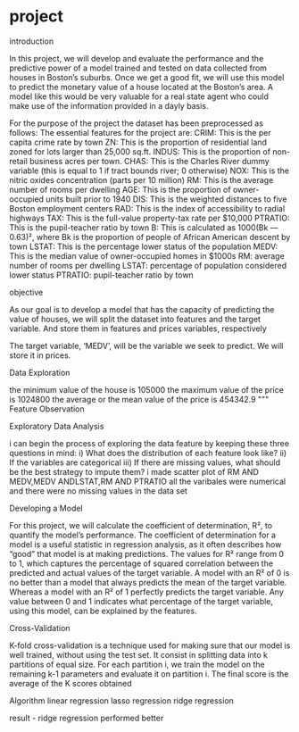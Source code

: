 # project
introduction

In this project, we will develop and evaluate the performance and the predictive power of a model trained and tested on data collected from houses in Boston’s suburbs.
Once we get a good fit, we will use this model to predict the monetary value of a house located at the Boston’s area.
A model like this would be very valuable for a real state agent who could make use of the information provided in a dayly basis.

For the purpose of the project the dataset has been preprocessed as follows:
The essential features for the project are: 
CRIM: This is the per capita crime rate by town
ZN: This is the proportion of residential land zoned for lots larger than 25,000 sq.ft.
INDUS: This is the proportion of non-retail business acres per town.
CHAS: This is the Charles River dummy variable (this is equal to 1 if tract bounds river; 0 otherwise)
NOX: This is the nitric oxides concentration (parts per 10 million)
RM: This is the average number of rooms per dwelling
AGE: This is the proportion of owner-occupied units built prior to 1940
DIS: This is the weighted distances to five Boston employment centers
RAD: This is the index of accessibility to radial highways
TAX: This is the full-value property-tax rate per $10,000
PTRATIO: This is the pupil-teacher ratio by town
B: This is calculated as 1000(Bk — 0.63)², where Bk is the proportion of people of African American descent by town
LSTAT: This is the percentage lower status of the population
MEDV: This is the median value of owner-occupied homes in $1000s
RM: average number of rooms per dwelling
LSTAT: percentage of population considered lower status
PTRATIO: pupil-teacher ratio by town


objective

As our goal is to develop a model that has the capacity of predicting the value of houses, we will split the dataset into features and the target variable. 
And store them in features and prices variables, respectively

The target variable, ‘MEDV’, will be the variable we seek to predict. We will store it in prices.

Data Exploration

the minimum value of the house is 105000
the maximum value of the price is 1024800
the average or the mean value of the price is 454342.9
"""
Feature Observation
 


Exploratory Data Analysis
 
 i can begin the process of exploring the data feature by
keeping these three questions in mind:
i) What does the distribution of each feature look like?
ii) If the variables are categorical
iii) If there are missing values, what should be the best strategy to impute them?
i made scatter plot of  RM AND MEDV,MEDV ANDLSTAT,RM AND PTRATIO
all the varibales were numerical
and there were no missing values in the data set


Developing a Model

For this project, we will calculate the coefficient of determination, R², to quantify the model’s performance.
The coefficient of determination for a model is a useful statistic in regression analysis, as it often describes how “good” that model is at making predictions.
The values for R² range from 0 to 1, which captures the percentage of squared correlation between the predicted and actual values of the target variable.
A model with an R² of 0 is no better than a model that always predicts the mean of the target variable.
Whereas a model with an R² of 1 perfectly predicts the target variable.
Any value between 0 and 1 indicates what percentage of the target variable, using this model, can be explained by the features.

Cross-Validation

K-fold cross-validation is a technique used for making sure that our model is well trained, without using the test set. 
It consist in splitting data into k partitions of equal size. For each partition i, we train the model on the remaining k-1 parameters and evaluate it on partition i.
The final score is the average of the K scores obtained

Algorithm
linear regression
lasso regression
ridge regression

result - ridge regression performed better
